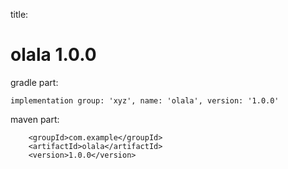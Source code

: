 
title:

# olala 1.0.0

gradle part:

    implementation group: 'xyz', name: 'olala', version: '1.0.0'

maven part:

        <groupId>com.example</groupId>
        <artifactId>olala</artifactId>
        <version>1.0.0</version>
